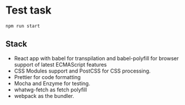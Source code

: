 # Test task
`npm run start` 
  
## Stack
* React app with babel for transpilation and babel-polyfill for browser support of latest ECMAScript features
* CSS Modules support and PostCSS for CSS processing.
* Prettier for code formatting
* Mocha and Enzyme for testing.
* whatwg-fetch as fetch polyfill
* webpack as the bundler.

